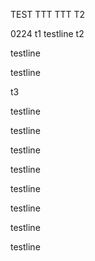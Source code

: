 TEST
TTT
TTT
T2

0224
t1
testline
t2

testline

testline


t3

testline

testline

testline

testline

testline

testline

testline

testline

